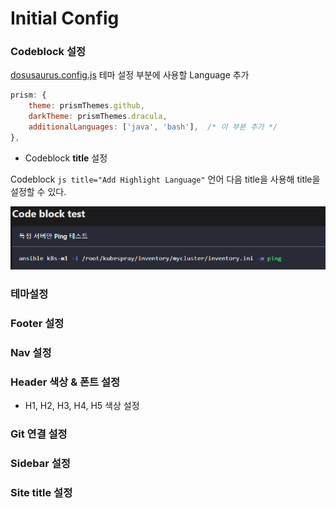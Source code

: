 # Initial Config

### Codeblock 설정

[dosusaurus.config.js](../../docusaurus.config.js) 테마 설정 부분에 사용할  Language 추가

```js title="Add Highlight Language"
prism: {
    theme: prismThemes.github,
    darkTheme: prismThemes.dracula,
    additionalLanguages: ['java', 'bash'],  /* 이 부분 추가 */
},
```

- Codeblock **title** 설정

Codeblock `js title="Add Highlight Language"` 언어 다음 title을 사용해 title을 설정할 수 있다.

![결과](image.png)




### 테마설정



### Footer 설정



### Nav 설정



### Header 색상 & 폰트 설정 
- H1, H2, H3, H4, H5 색상 설정

### Git 연결 설정

### Sidebar 설정

### Site title 설정

